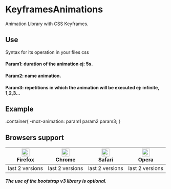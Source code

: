 # KeyframesAnimations

Animation Library with CSS Keyframes.

## Use

  Syntax for its operation in your files css
 
<h4> Param1: duration of the animation ej: 5s.</h4>
<h4> Param2: name animation. </h4>
<h4> Param3: repetitions in which the animation will be executed ej: infinite, 1,2,3...</h4>

## Example

.container{
  -moz-animation: param1 param2 param3;
}


## Browsers support

[<img src="https://raw.githubusercontent.com/alrra/browser-logos/master/src/firefox/firefox_48x48.png" alt="Firefox" width="24px" height="24px" />](https://godban.github.io/browsers-support-badges/)</br>Firefox | [<img src="https://raw.githubusercontent.com/alrra/browser-logos/master/src/chrome/chrome_48x48.png" alt="Chrome" width="24px" height="24px" />](https://godban.github.io/browsers-support-badges/)</br>Chrome | [<img src="https://raw.githubusercontent.com/alrra/browser-logos/master/src/safari/safari_48x48.png" alt="Safari" width="24px" height="24px" />](https://godban.github.io/browsers-support-badges/)</br>Safari | [<img src="https://raw.githubusercontent.com/alrra/browser-logos/master/src/opera/opera_48x48.png" alt="Opera" width="24px" height="24px" />](https://godban.github.io/browsers-support-badges/)</br> Opera |
| --------- | --------- | --------- |--------- |
| last 2 versions | last 2 versions | last 2 versions | last 2 versions |

***The use of the bootstrap v3 library is optional.*** 
